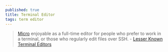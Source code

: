 ```yaml
---
published: true
title: Terminal Editor
tags: term editor
---
```

> [Micro](https://github.com/zyedidia/micro) enjoyable as a full-time editor for people who prefer to work in a terminal, or those who regularly edit files over SSH. - [Lesser Known Terminal Editors](https://news.ycombinator.com/item?id=27481277)
